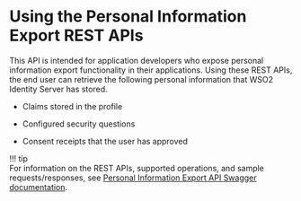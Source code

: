 # Using the Personal Information Export REST APIs

This API is intended for application developers who expose personal
information export functionality in their applications. Using these REST
APIs, the end user can retrieve the following personal information that
WSO2 Identity Server has stored.

-   Claims stored in the profile

-   Configured security questions

-   Consent receipts that the user has approved

!!! tip    
    For information on the REST APIs, supported operations, and sample requests/responses, see [Personal Information Export API Swagger documentation](https://api-docs.wso2.com/apidocs/is/is590/User-export-apis/).
    
